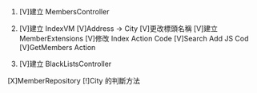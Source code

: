 1.  [V]建立 MembersController

2.  [V]建立 IndexVM
    [V]Address -> City
    [V]更改標頭名稱
    [V]建立 MemberExtensions
    [V]修改 Index Action Code
    [V]Search Add JS Cod
    [V]GetMembers Action

3.  [V]建立 BlackListsController

[X]MemberRepository
[!]City 的判斷方法

